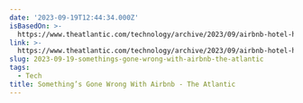 ```yaml
---
date: '2023-09-19T12:44:34.000Z'
isBasedOn: >-
  https://www.theatlantic.com/technology/archive/2023/09/airbnb-hotel-hosting-cleaning-fees/675355/
link: >-
  https://www.theatlantic.com/technology/archive/2023/09/airbnb-hotel-hosting-cleaning-fees/675355/
slug: 2023-09-19-somethings-gone-wrong-with-airbnb-the-atlantic
tags:
  - Tech
title: Something’s Gone Wrong With Airbnb - The Atlantic
---
```


